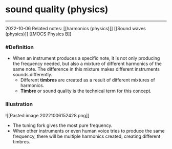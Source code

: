 # sound quality (physics)
---
2022-10-06
Related notes: [[harmonics (physics)]] [[Sound waves (physics)]] [[MOCS Physics B]]

### #Definition
- When an instrument produces a specific note, it is not only producing the frequency needed, but also a mixture of different harmonics of the same note. The difference in this mixture makes different instruments sounds differently.
	- Different **timbres** are created as a result of different mixtures of harmonics.
	- **Timbre** or sound quality is the technical term for this concept.

### Illustration
![[Pasted image 20221006152428.png]]

- The tuning fork gives the most pure frequency.
- When other instruments or even human voice tries to produce the same frequency, there will be multiple harmonics created, creating different timbres.